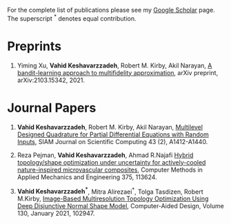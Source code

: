 



For the complete list of publications please see my [Google Scholar](https://scholar.google.com/citations?user=83u85UUAAAAJ) page. The superscript <sup>*</sup> denotes equal contribution.  

Preprints
==========
1. Yiming Xu, **Vahid Keshavarzzadeh**, Robert M. Kirby, Akil Narayan, [A bandit-learning approach to multifidelity approximation](https://arxiv.org/abs/2103.15342), arXiv preprint, arXiv:2103.15342, 2021.

Journal Papers
========

1. **Vahid Keshavarzzadeh**, Robert M. Kirby, Akil Narayan, [Multilevel Designed Quadrature for Partial Differential Equations with Random Inputs](https://epubs.siam.org/doi/abs/10.1137/20M1333407), SIAM Journal on Scientific Computing 43 (2), A1412-A1440.

2. Reza Pejman, **Vahid Keshavarzzadeh**, Ahmad R.Najafi [Hybrid topology/shape optimization under uncertainty for actively-cooled nature-inspired microvascular composites](https://www.sciencedirect.com/science/article/pii/S0045782520308094), Computer Methods in Applied Mechanics and Engineering 375, 113624.

1. **Vahid Keshavarzzadeh<sup>*</sup>**, Mitra Alirezaei<sup>*</sup>, Tolga Tasdizen, Robert M.Kirby, [Image-Based Multiresolution Topology Optimization Using Deep Disjunctive Normal Shape Model](https://www.sciencedirect.com/science/article/pii/S0010448520301408), Computer-Aided Design, Volume 130, January 2021, 102947.







